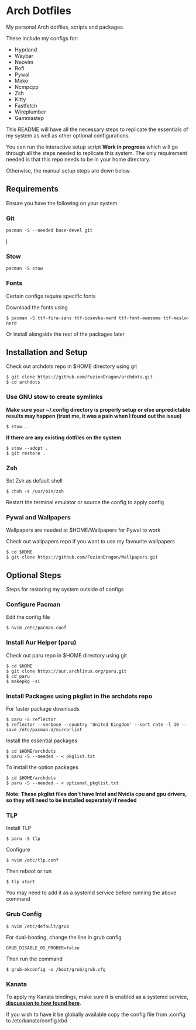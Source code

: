 # Arch Dotfiles

My personal Arch dotfiles, scripts and packages.

These include my configs for:

- Hyprland
- Waybar
- Neovim
- Rofi
- Pywal
- Mako
- Ncmpcpp
- Zsh
- Kitty
- Fastfetch
- Wireplumber
- Gammastep

This README will have all the necessary steps to replicate the essentials of my system as well as other optional configurations.

You can run the interactive setup script **Work in progress** which will go through all the steps needed to replicate this system. The only requirement needed is that this repo needs to be in your home directory.

Otherwise, the manual setup steps are down below.


## Requirements

Ensure you have the following on your system

### Git

```
pacman -S --needed base-devel git
```

j
### Stow

```
pacman -S stow
```

### Fonts

Certain configs require specific fonts

Download the fonts using

```
$ pacman -S ttf-fira-sans ttf-iosevka-nerd ttf-font-awesome ttf-meslo-nerd 
```

Or install alongside the rest of the packages later


## Installation and Setup

Check out archdots repo in $HOME directory using git

```
$ git clone https://github.com/FuzionDragon/archdots.git
$ cd archdots
```

### Use GNU stow to create symlinks

**Make sure your ~/.config directory is properly setup or else unpredictable results may happen (trust me, it was a pain when I found out the issue)**

```
$ stow .
```

**If there are any existing dotfiles on the system**

```
$ stow --adopt .
$ git restore .
```

### Zsh

Set Zsh as default shell

```
$ chsh -s /usr/bin/zsh
```

Restart the terminal emulator or source the config to apply config

### Pywal and Wallpapers 

Wallpapers are needed at $HOME/Wallpapers for Pywal to work

Check out wallpapers repo if you want to use my favourite wallpapers

```
$ cd $HOME
$ git clone https://github.com/FuzionDragon/Wallpapers.git
```


## Optional Steps

Steps for restoring my system outside of configs

### Configure Pacman

Edit the config file

```
$ nvim /etc/pacman.conf 
```

### Install Aur Helper (paru)

Check out paru repo in $HOME directory using git

```
$ cd $HOME
$ git clone https://aur.archlinux.org/paru.git
$ cd paru
$ makepkg -si
```

### Install Packages using pkglist in the archdots repo 

For faster package downloads

```
$ paru -S reflector
$ reflector --verbose --country 'United Kingdom' --sort rate -l 10 --save /etc/pacman.d/mirrorlist
```

Install the essential packages

```
$ cd $HOME/archdots
$ paru -S --needed - < pkglist.txt
```

To install the option packages

```
$ cd $HOME/archdots
$ paru -S --needed - < optional_pkglist.txt
```

**Note: These pkglist files don't have Intel and Nvidia cpu and gpu drivers, so they will need to be installed seperately if needed**

### TLP

Install TLP

```
$ paru -S tlp
```

Configure

```
$ nvim /etc/tlp.conf
```

Then reboot or run

```
$ tlp start
```

You may need to add it as a systemd service before running the above command

### Grub Config

```
$ nvim /etc/default/grub
```

For dual-booting, change the line in grub config

```
GRUB_DISABLE_OS_PROBER=false
```

Then run the command

```
$ grub-mkconfig -o /boot/grub/grub.cfg
```

### Kanata

To apply my Kanata bindings, make sure it is enabled as a systemd service, **[discussion to how found here](https://github.com/jtroo/kanata/discussions/130)**.

If you wish to have it be globally available copy the config file from .config to /etc/kanata/config.kbd
